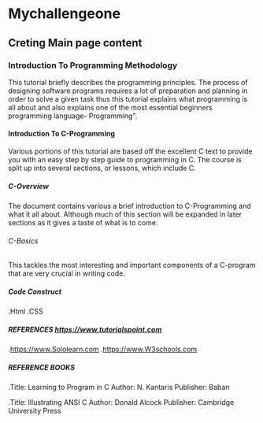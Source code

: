 # Mychallengeone
## Creting Main page content

### Introduction To Programming Methodology
This tutorial briefly describes the programming principles. The process of designing software programs requires a lot of preparation and planning in order to solve a given task thus this tutorial explains what programming is all about and also explains one of the most essential beginners programming language- Programming".
 #### Introduction To C-Programming
Various portions of this tutorial are based off the excellent C text to provide you with an easy step by step guide to programming in C. The course is split up into several sections, or lessons, which include C.
##### C-Overview 
The document contains various a brief introduction to C-Programming and what it all about. Although much of this section will be expanded in later sections as it gives a taste of what is to come.
###### C-Basics 
This tackles the most interesting and important components of a C-program that are very crucial in writing code.
##### Code Construct
.Html
.CSS

##### REFERENCES https://www.tutorialspoint.com 
.https://www.Sololearn.com 
.https://www.W3schools.com

##### REFERENCE BOOKS 
.Title: Learning to Program in C 
Author: N. Kantaris 
Publisher: Baban
 
 .Title: Illustrating ANSI C 
 Author: Donald Alcock 
 Publisher: Cambridge University Press

